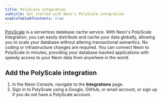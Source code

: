 ```yaml
---
title: PolyScale integration
subtitle: Get started with Neon's PolyScale integration
enableTableOfContents: true
---
```


[PolyScale](https://docs.polyscale.ai/) is a serverless database cache service. With Neon's PolyScale integration, you can easily distribute and cache your data globally, allowing you to scale your database without altering transactional semantics. No coding or infrastructure changes are required. You can connect Neon to PolyScale in minutes, providing your database-backed applications with speedy access to your Neon data from anywhere in the world.

## Add the PolyScale integration

1. In the Neon Console, navigate to the **Integrations** page.
2. Sign in to PolyScale using a Google, GitHub, or email account, or sign up if you do not have a PolyScale account.